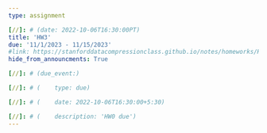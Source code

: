 ```yaml
---
type: assignment

[//]: # (date: 2022-10-06T16:30:00PT)
title: 'HW3'
due: '11/1/2023 - 11/15/2023'
#link: https://stanforddatacompressionclass.github.io/notes/homeworks/HW3.html
hide_from_announcments: True

[//]: # (due_event:)

[//]: # (    type: due)

[//]: # (    date: 2022-10-06T16:30:00+5:30)

[//]: # (    description: 'HW0 due')
---
```

